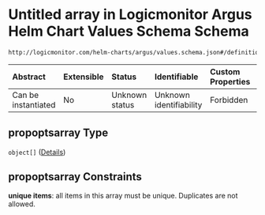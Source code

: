 # Untitled array in Logicmonitor Argus Helm Chart Values Schema Schema

```txt
http://logicmonitor.com/helm-charts/argus/values.schema.json#/definitions/propoptsarray
```



| Abstract            | Extensible | Status         | Identifiable            | Custom Properties | Additional Properties | Access Restrictions | Defined In                                                        |
| :------------------ | :--------- | :------------- | :---------------------- | :---------------- | :-------------------- | :------------------ | :---------------------------------------------------------------- |
| Can be instantiated | No         | Unknown status | Unknown identifiability | Forbidden         | Allowed               | none                | [values.schema.json\*](values.schema.json "open original schema") |

## propoptsarray Type

`object[]` ([Details](values-definitions-propopts.md))

## propoptsarray Constraints

**unique items**: all items in this array must be unique. Duplicates are not allowed.
